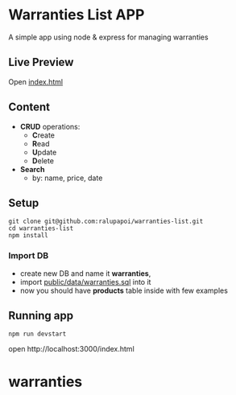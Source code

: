 # Warranties List APP

A simple app using node & express for managing warranties

## Live Preview

Open [index.html](https://github.com/ralupapoi/warranties-list/public/index.html) 

## Content

- **CRUD** operations:
    - **C**reate
    - **R**ead
    - **U**pdate
    - **D**elete
- **Search**
    - by: name, price, date 

## Setup

```
git clone git@github.com:ralupapoi/warranties-list.git
cd warranties-list
npm install
```

### Import DB

- create new DB and name it **warranties**,
- import [public/data/warranties.sql](public/data/warranties.sql) into it
- now you should have **products** table inside with few examples

## Running app

```
npm run devstart
```

open http://localhost:3000/index.html
# warranties

